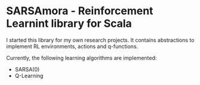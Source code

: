 # SARSAmora - Reinforcement Learnint library for Scala

I started this library for my own research projects. It contains abstractions to implement RL environments, actions and q-functions.

Currently, the following learning algorithms are implemented:

* SARSA(0)
* Q-Learning



